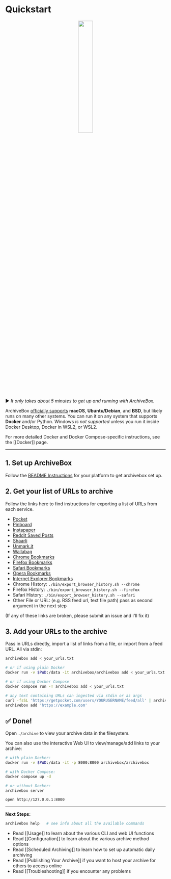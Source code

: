 # Quickstart

<div align="center">
<img src="https://imgur.zervice.io/ZbHpEf8.jpg" width="30%"/>
</div>

▶️ *It only takes about 5 minutes to get up and running with ArchiveBox.*

ArchiveBox [officially supports](https://github.com/ArchiveBox/ArchiveBox/wiki/Install#supported-systems) **macOS**, **Ubuntu/Debian**, and **BSD**, but likely runs on many other systems.  You can run it on any system that supports **Docker** and/or Python. Windows *is not supported* unless you run it inside Docker Desktop, Docker in WSL2, or WSL2.

For more detailed Docker and Docker Compose-specific instructions, see the [[Docker]] page.

---

## 1. Set up ArchiveBox

Follow the [README Instructions](https://github.com/ArchiveBox/ArchiveBox#quickstart) for your platform to get archivebox set up.

## 2. Get your list of URLs to archive

Follow the links here to find instructions for exporting a list of URLs from each service.

 - [Pocket](https://getpocket.com/export)
 - [Pinboard](https://pinboard.in/export/)
 - [Instapaper](https://www.instapaper.com/user/export)
 - [Reddit Saved Posts](https://github.com/csu/export-saved-reddit)
 - [Shaarli](https://shaarli.readthedocs.io/en/master/Usage/#importexport)
 - [Unmark.it](http://help.unmark.it/import-export)
 - [Wallabag](https://doc.wallabag.org/en/user/import/wallabagv2.html)
 - [Chrome Bookmarks](https://support.google.com/chrome/answer/96816?hl=en)
 - [Firefox Bookmarks](https://support.mozilla.org/en-US/kb/export-firefox-bookmarks-to-backup-or-transfer)
 - [Safari Bookmarks](http://imgur.zervice.io/AtcvUZA.png)
 - [Opera Bookmarks](http://help.opera.com/Windows/12.10/en/importexport.html)
 - [Internet Explorer Bookmarks](https://support.microsoft.com/en-us/help/211089/how-to-import-and-export-the-internet-explorer-favorites-folder-to-a-32-bit-version-of-windows)
 - Chrome History: `./bin/export_browser_history.sh --chrome`
 - Firefox History: `./bin/export_browser_history.sh --firefox`
 - Safari History: `./bin/export_browser_history.sh --safari`
 - Other File or URL: (e.g. RSS feed url, text file path) pass as second argument in the next step

 (If any of these links are broken, please submit an issue and I'll fix it)

## 3. Add your URLs to the archive

Pass in URLs directly, import a list of links from a file, or import from a feed URL. All via stdin:
```bash
archivebox add < your_urls.txt

# or if using plain Docker
docker run -v $PWD:/data -it archivebox/archivebox add < your_urls.txt

# or if using Docker Compose
docker compose run -T archivebox add < your_urls.txt

# any text containing URLs can ingested via stdin or as args
curl -fsSL 'https://getpocket.com/users/YOURUSERNAME/feed/all' | archivebox add
archivebox add 'https://example.com'
```

## ✅ Done!

Open `./archive` to view your archive data in the filesystem.

You can also use the interactive Web UI to view/manage/add links to your archive:
```bash
# with plain Docker:
docker run -v $PWD:/data -it -p 8000:8000 archivebox/archivebox

# with Docker Compose:
docker compose up -d

# or without Docker:
archivebox server

open http://127.0.0.1:8000
```

---

**Next Steps:**

```bash
archivebox help   # see info about all the available commands
```

 - Read [[Usage]] to learn about the various CLI and web UI functions
 - Read [[Configuration]] to learn about the various archive method options
 - Read [[Scheduled Archiving]] to learn how to set up automatic daily archiving
 - Read [[Publishing Your Archive]] if you want to host your archive for others to access online
 - Read [[Troubleshooting]] if you encounter any problems
